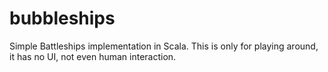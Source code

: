 # bubbleships

Simple Battleships implementation in Scala. This is only for playing around, it has no UI, not even human interaction.
